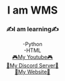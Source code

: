 
<div align = "center">
    <h1>
    I am WMS
    </h1>
    <h3>&#9997;I am learning&#9997;</h3>
    -Python<br/>
    -HTML<br/>
    <a href="https://www.youtube.com/c/WMSGaming1/featured"target="_blank">&#127918;My Youtube&#127918;</a><br>
    <a href="https://discord.gg/ZJ63wHDDXB" target="_blank">&#128126;My Discord Server&#128126;</a><br>
    <a href="https://wmsgaming.github.io/WMSsite/" target="_blank"> &#128225;My Website&#128225;</a>
    </div>
